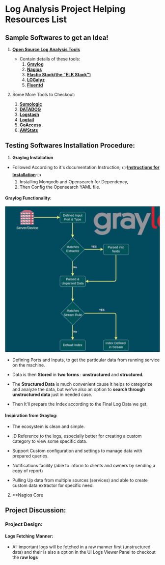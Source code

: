 # Log Analysis Project Helping Resources List

## Sample Softwares to get an Idea!

1. [**Open Source Log Analysis Tools**](https://opensource.com/article/19/4/log-analysis-tools)
    - Contain details of these tools:
        1. [**Graylog**](https://www.graylog.org/products/open-source)
        2. [**Nagios**](https://www.nagios.org/downloads/)
        3. [**Elastic Stack(the "ELK Stack")**](https://www.elastic.co/products)
        4. [**LOGalyz**](http://www.logalyze.com/)
        5. [**Fluentd**](https://www.fluentd.org/)

2. Some More Tools to Checkout:
    1. [**Sumologic**](https://www.sumologic.com/)
    2. [**DATADOG**](https://www.datadoghq.com/)
    3. [**Logstash**](https://www.elastic.co/logstash)
    4. [**Logtail**](https://betterstack.com/logs?gad=1)
    5. [**GoAccess**](https://goaccess.io/)
    6. [**AWStats**](https://awstats.sourceforge.io/)

## Testing Softwares Installation Procedure:

1. **Graylog Installation**

- Followed According to it's documentation Instruction;
    👉[**Instructions for Installation**](https://go2docs.graylog.org/5-1/downloading_and_installing_graylog/ubuntu_installation.html)👈
    1. Installing Mongodb and Opensearch for Dependency,
    2. Then Config the Opensearch YAML file.


#### Graylog Functionality:

![img01](imgs/graylog_img01.png)

- Defining Ports and Inputs, to get the particular data from running service on the machine.

- Data is then **Stored** in **two forms** : **unstructured** and **structured**.

- The **Structured Data** is much convenient cause it helps to categorize and analyze the data, but we've also an option to **search through unstructured data** just in needed case.

- Then It'll prepare the Index according to the Final Log Data we get.

#### Inspiration from Graylog:

- The ecosystem is clean and simple.

- ID Reference to the logs, especially better for creating a custom category to view some specific data.

- Support Custom configuration and settings to manage data with prepared queries.

- Notifications facility (able to inform to clients and owners by sending a copy of report)

- Pulling Up data from multiple sources (services) and able to create custom data extractor for specific need.

2. **Nagios Core 

## Project Discussion:

### Project Design:

#### Logs Fetching Manner:

- All important logs will be fetched in a raw manner first (unstructured data) and their is also a option in the UI Logs Viewer Panel to checkout the **raw logs**

